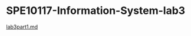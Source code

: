 # SPE10117-Information-System-lab3
[lab3part1.md](https://github.com/peonyau/SPE10117-Information-System-lab3/blob/main/lab3part1.md)
